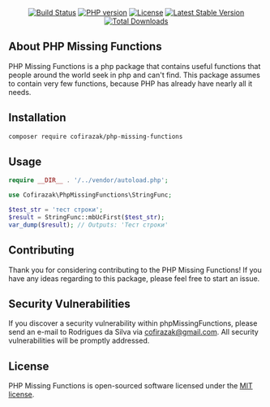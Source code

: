 <p align="center">
<a href="https://travis-ci.com/cofirazak/phpMissingFunctions">
  <img src="https://api.travis-ci.com/cofirazak/phpMissingFunctions.svg?branch=master" alt="Build Status"></a>
<a href="https://packagist.org/packages/cofirazak/php-missing-functions">
  <img src="https://img.shields.io/packagist/php-v/cofirazak/php-missing-functions" alt="PHP version"></a>  
<a href="https://packagist.org/packages/cofirazak/php-missing-functions">
  <img src="https://img.shields.io/packagist/l/cofirazak/php-missing-functions" alt="License"></a>
<a href="https://packagist.org/packages/cofirazak/php-missing-functions">
  <img src="https://img.shields.io/packagist/v/cofirazak/php-missing-functions" alt="Latest Stable Version"></a>
<a href="https://packagist.org/packages/cofirazak/php-missing-functions">
  <img src="https://img.shields.io/packagist/dt/cofirazak/php-missing-functions" alt="Total Downloads"></a>
</p>

## About PHP Missing Functions

PHP Missing Functions is a php package that contains useful functions that people around the world seek in php and can't find.
This package assumes to contain very few functions, because PHP has already have nearly all it needs.

## Installation

```zsh
composer require cofirazak/php-missing-functions
```

## Usage

```php
require __DIR__ . '/../vendor/autoload.php';

use Cofirazak\PhpMissingFunctions\StringFunc;

$test_str = 'тест строки';
$result = StringFunc::mbUcFirst($test_str);
var_dump($result); // Outputs: 'Тест строки'
```

## Contributing

Thank you for considering contributing to the PHP Missing Functions!
If you have any ideas regarding to this package, please feel free to start an issue.

## Security Vulnerabilities

If you discover a security vulnerability within phpMissingFunctions, please send an e-mail to Rodrigues da Silva via [cofirazak@gmail.com](mailto:cofirazak@gmail.com). All security vulnerabilities will be promptly addressed.

## License

PHP Missing Functions is open-sourced software licensed under the [MIT license](https://opensource.org/licenses/MIT).
